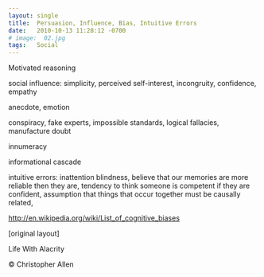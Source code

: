 ```yaml
---
layout: single
title:  Persuasion, Influence, Bias, Intuitive Errors
date:   2010-10-13 11:28:12 -0700
# image:  02.jpg
tags:   Social
---
```


Motivated reasoning

social influence: simplicity, perceived self-interest, incongruity, confidence, empathy

anecdote, emotion

conspiracy, fake experts, impossible standards, logical fallacies, manufacture doubt

innumeracy

informational cascade

intuitive errors: inattention blindness, believe that our memories are more reliable then they are, tendency to think someone is competent if they are confident, assumption that things that occur together must be causally related,

 

http://en.wikipedia.org/wiki/List_of_cognitive_biases

[original layout]

Life With Alacrity

© Christopher Allen